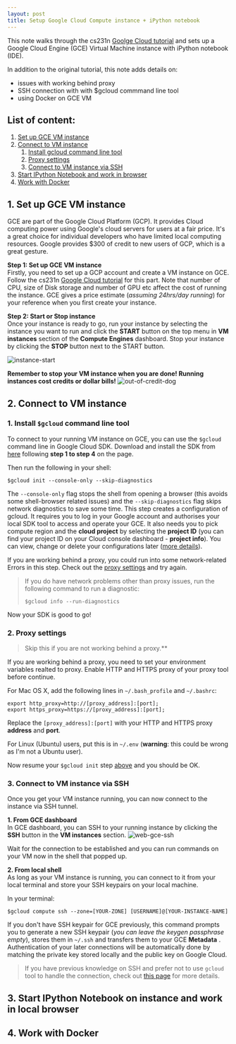 ```yaml
---
layout: post
title: Setup Google Cloud Compute instance + iPython notebook
---
```


This note walks through the cs231n [Goolge Cloud tutorial][cs231n-tutorial] and sets up a Google Cloud Engine (GCE) Virtual Machine instance with iPython notebook (IDE). 

[cs231n-tutorial]:http://cs231n.github.io/gce-tutorial

In addition to the original tutorial, this note adds details on:

- issues with working behind proxy
- SSH connection with with $gcloud commmand line tool
- using Docker on GCE VM


## List of content:
1. [Set up GCE VM instance](#1-set-up-gce-vm-instance)
2. [Connect to VM instance](#2-connect-to-vm-instance)  
    1. [Install gcloud command line tool](#1-install-gcloud-command-line-tool)
    2. [Proxy settings](#2-proxy-settings)
    3. [Connect to VM instance via SSH](#3-connect-to-vm-instance-via-ssh)
3. [Start IPython Notebook and work in browser](#3-start-ipython-notebook-and-work-in-browser)
4. [Work with Docker](#4-work-with-docker)


## 1. Set up GCE VM instance  
GCE are part of the Google Cloud Platform (GCP). It provides Cloud computing power using Google's cloud servers for users at a fair price. It's a great choice for individual developers who have limited local computing resources. Google provides $300 of credit to new users of GCP, which is a great gesture.

**Step 1: Set up GCE VM instance**  
Firstly, you need to set up a GCP account and create a VM instance on GCE. Follow the cs231n [Google Cloud tutorial][cs231n-tutorial] for this part. Note that number of CPU, size of Disk storage and number of GPU etc affect the cost of running the instance. GCE gives a price estimate (*assuming 24hrs/day running*) for your reference when you first create your instance.  

 **Step 2: Start or Stop instance**  
Once your instance is ready to go, run your instance by selecting the instance you want to run and click the **START** button on the top menu in **VM instances** section of the **Compute Engines** dashboard. Stop your instance by clicking the **STOP** button next to the START button.

![instance-start](https://raw.githubusercontent.com/HarveyQ/HarveyQ.github.io/master/images/gce-start.png)

**Remember to stop your VM instance when you are done! Running instances cost credits or dollar bills!**
![out-of-credit-dog](http://cs231n.github.io/assets/sadpuppy_nocredits.png)

## 2. Connect to VM instance  
### 1. Install `$gcloud` command line tool  
To connect to your running VM instance on GCE, you can use the `$gcloud` command line in Google Cloud SDK. Download and install the SDK from [here](https://cloud.google.com/sdk/docs) following **step 1 to step 4** on the page.  
   
Then run the following in your shell:  
```
$gcloud init --console-only --skip-diagnostics
```
   
The `--console-only` flag stops the shell from opening a browser (this avoids some shell-browser related issues) and the `--skip-diagnostics` flag skips network diagnostics to save some time. This step creates a configuration of gcloud. It requires you to log in your Google account and authorises your local SDK tool to access and operate your GCE. It also needs you to pick compute region and the **cloud project** by selecting the **project ID** (you can find your project ID on your Cloud console dashboard - **project info**). You can view, change or delete your configurations later ([more details](https://cloud.google.com/sdk/docs/managing-configurations)).  
   
If you are working behind a proxy, you could run into some network-related Errors in this step. Check out the [proxy settings](#2-proxy-settings) and try again.  
   
>If you do have network problems other than proxy issues, run the following command to run a diagnostic:  
>```
>$gcloud info --run-diagnostics
>```
   
Now your SDK is good to go!  
   
### 2. Proxy settings  
>Skip this if you are not working behind a proxy.**  
   
If you are working behind a proxy, you need to set your environment variables realted to proxy. Enable HTTP and HTTPS proxy of your proxy tool before continue.  
     
For Mac OS X, add the following lines in `~/.bash_profile` and `~/.bashrc`:  
```
export http_proxy=http://[proxy_address]:[port];
export https_proxy=https://[proxy_address]:[port];
```
Replace the `[proxy_address]:[port]` with your HTTP and HTTPS proxy **address** and **port**.  
   
For Linux (Ubuntu) users, put this is in `~/.env` (**warning**: this could be wrong as I'm not a Ubuntu user).  

Now resume your `$gcloud init` step [above](#1-install-gcloud-command-line-tool) and you should be OK.  
   
   
### 3. Connect to VM instance via SSH  
Once you get your VM instance running, you can now connect to the instance via SSH tunnel.  

**1. From GCE dashboard**  
In GCE dashboard, you can SSH to your running instance by clicking the **SSH** button in the **VM instances** section.
![web-gce-ssh](https://raw.githubusercontent.com/HarveyQ/HarveyQ.github.io/master/images/web-gce-ssh.png)  

Wait for the connection to be established and you can run commands on your VM now in the shell that popped up.  


**2. From local shell**  
As long as your VM instance is running, you can connect to it from your local terminal and store your SSH keypairs on your local machine.  

In your terminal:  
```
$gcloud compute ssh --zone=[YOUR-ZONE] [USERNAME]@[YOUR-INSTANCE-NAME]
```

If you don't have SSH keypair for GCE previously, this command prompts you to generate a new SSH keypair (*you can leave                the keygen passphrase empty*), stores them in `~/.ssh` and transfers them to your GCE **Metadata** . Authentication of your later connections will be automatically done by matching the private key stored locally and the public key on Google Cloud. 

>If you have previous knowledge on SSH and prefer not to use `gcloud` tool to handle the connection, check out [this page](https://cloud.google.com/compute/docs/instances/connecting-to-instance) for more details.

## 3. Start IPython Notebook on instance and work in local browser

## 4. Work with Docker
